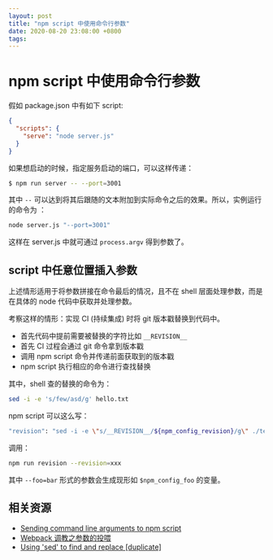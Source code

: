 ```yaml
---
layout: post
title: "npm script 中使用命令行参数"
date: 2020-08-20 23:08:00 +0800
tags: 
---
```

    
# npm script 中使用命令行参数


假如 package.json 中有如下 script:

```json
{
  "scripts": {
	"serve": "node server.js"
  }
}
```

如果想启动的时候，指定服务启动的端口，可以这样传递：

```sh
$ npm run server -- --port=3001
```

其中 `--` 可以达到将其后跟随的文本附加到实际命令之后的效果。所以，实例运行的命令为 ：

```sh
node server.js "--port=3001"
```

这样在 server.js 中就可通过 `process.argv` 得到参数了。


## script 中任意位置插入参数

上述情形适用于将参数拼接在命令最后的情况，且不在 shell 层面处理参数，而是在具体的 node 代码中获取并处理参数。

考察这样的情形：实现 CI (持续集成) 时将 git 版本戳替换到代码中。

- 首先代码中提前需要被替换的字符比如 `__REVISION__`
- 首先 CI 过程会通过 git 命令拿到版本戳
- 调用 npm script 命令并传递前面获取到的版本戳
- npm script 执行相应的命令进行查找替换

其中，shell 查的替换的命令为：

```sh
sed -i -e 's/few/asd/g' hello.txt
```

npm script 可以这么写：

```sh
"revision": "sed -i -e \"s/__REVISION__/${npm_config_revision}/g\" ./test.js",
```

调用：

```sh
npm run revision --revision=xxx
```

其中 `--foo=bar` 形式的参数会生成现形如 `$npm_config_foo` 的变量。


## 相关资源

- [Sending command line arguments to npm script](https://stackoverflow.com/a/60458728/1553656)
- [Webpack 调教之参数的投喂](https://github.com/wayou/wayou.github.io/issues/14)
- [Using 'sed' to find and replace [duplicate]](https://unix.stackexchange.com/a/159369/209192)

    